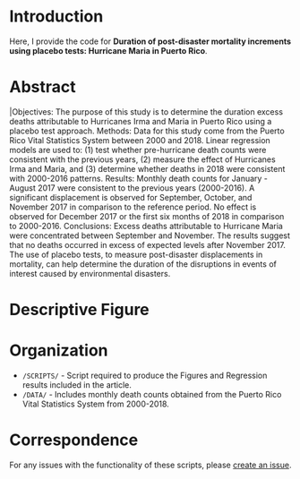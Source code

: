 # Introduction
Here, I provide the code for **Duration of post-disaster mortality increments using placebo tests: Hurricane Maria in Puerto Rico**.

# Abstract
|Objectives: The purpose of this study is to determine the duration excess deaths attributable to Hurricanes Irma and Maria in Puerto Rico using a placebo test approach. Methods: Data for this study come from the Puerto Rico Vital Statistics System between 2000 and 2018. Linear regression models are used to: (1) test whether pre-hurricane death counts were consistent with the previous years, (2) measure the effect of Hurricanes Irma and Maria, and (3) determine whether deaths in 2018 were consistent with 2000-2016 patterns. Results: Monthly death counts for January - August 2017 were consistent to the previous years (2000-2016). A significant displacement is observed for September, October, and November 2017 in comparison to the reference period. No effect is observed for December 2017 or the first six months of 2018 in comparison to 2000-2016.
Conclusions: Excess deaths attributable to Hurricane Maria were concentrated between September and November. The results suggest that no deaths occurred in excess of expected levels after November 2017. The use of placebo tests, to measure post-disaster displacements in mortality, can help determine the duration of the disruptions in events of interest caused by environmental disasters. 

# Descriptive Figure


# Organization 
* `/SCRIPTS/` - Script required to produce the Figures and Regression results included in the article. 
* `/DATA/` - Includes monthly death counts obtained from the Puerto Rico Vital Statistics System from 2000-2018.

# Correspondence
For any issues with the functionality of these scripts, please [create an issue](https://github.com/alexisrsantos/placebo_hurricanemaria/issues).
